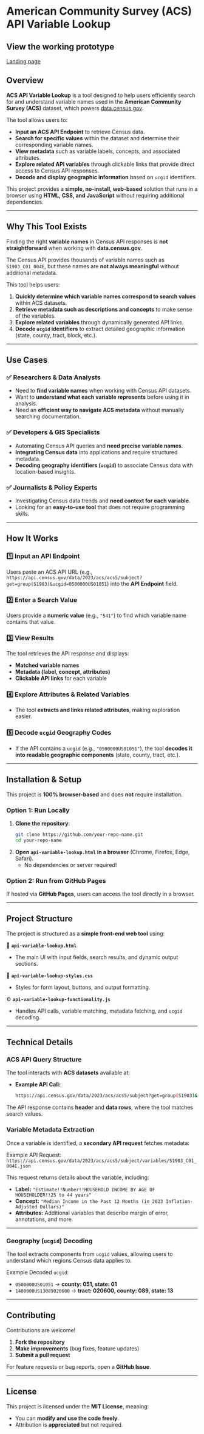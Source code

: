 # American Community Survey (ACS) API Variable Lookup  

## View the working prototype
[Landing page](https://josephbooth.github.io/acs-variable-lookup-tool/)

## Overview  
**ACS API Variable Lookup** is a tool designed to help users efficiently search for and understand variable names used in the **American Community Survey (ACS)** dataset, which powers [data.census.gov](https://data.census.gov).  

The tool allows users to:  
- **Input an ACS API Endpoint** to retrieve Census data.  
- **Search for specific values** within the dataset and determine their corresponding variable names.  
- **View metadata** such as variable labels, concepts, and associated attributes.  
- **Explore related API variables** through clickable links that provide direct access to Census API responses.  
- **Decode and display geographic information** based on `ucgid` identifiers.  

This project provides a **simple, no-install, web-based** solution that runs in a browser using **HTML, CSS, and JavaScript** without requiring additional dependencies.  

---

## **Why This Tool Exists**  
Finding the right **variable names** in Census API responses is **not straightforward** when working with **data.census.gov**.  

The Census API provides thousands of variable names such as `S1903_C01_004E`, but these names are **not always meaningful** without additional metadata.  

This tool helps users:  
1. **Quickly determine which variable names correspond to search values** within ACS datasets.  
2. **Retrieve metadata such as descriptions and concepts** to make sense of the variables.  
3. **Explore related variables** through dynamically generated API links.  
4. **Decode `ucgid` identifiers** to extract detailed geographic information (state, county, tract, block, etc.).  

---

## **Use Cases**  
### ✅ **Researchers & Data Analysts**  
- Need to **find variable names** when working with Census API datasets.  
- Want to **understand what each variable represents** before using it in analysis.  
- Need an **efficient way to navigate ACS metadata** without manually searching documentation.  

### ✅ **Developers & GIS Specialists**  
- Automating Census API queries and **need precise variable names**.  
- **Integrating Census data** into applications and require structured metadata.  
- **Decoding geography identifiers (`ucgid`)** to associate Census data with location-based insights.  

### ✅ **Journalists & Policy Experts**  
- Investigating Census data trends and **need context for each variable**.  
- Looking for an **easy-to-use tool** that does not require programming skills.  

---

## **How It Works**  
### **1️⃣ Input an API Endpoint**  
Users paste an ACS API URL (e.g., `https://api.census.gov/data/2023/acs/acs5/subject?get=group(S1903)&ucgid=0500000US01051`) into the **API Endpoint** field.  

### **2️⃣ Enter a Search Value**  
Users provide a **numeric value** (e.g., `"541"`) to find which variable name contains that value.  

### **3️⃣ View Results**  
The tool retrieves the API response and displays:  
- **Matched variable names**  
- **Metadata (label, concept, attributes)**  
- **Clickable API links** for each variable  

### **4️⃣ Explore Attributes & Related Variables**  
- The tool **extracts and links related attributes**, making exploration easier.  

### **5️⃣ Decode `ucgid` Geography Codes**  
- If the API contains a `ucgid` (e.g., `"0500000US01051"`), the tool **decodes it into readable geographic components** (state, county, tract, etc.).  

---

## **Installation & Setup**  
This project is **100% browser-based** and does **not** require installation.  

### **Option 1: Run Locally**
1. **Clone the repository**:
   ```sh
   git clone https://github.com/your-repo-name.git
   cd your-repo-name
2. **Open `api-variable-lookup.html` in a browser** (Chrome, Firefox, Edge, Safari).  
   - No dependencies or server required!  

### **Option 2: Run from GitHub Pages**
If hosted via **GitHub Pages**, users can access the tool directly in a browser.  

---

## **Project Structure**  
The project is structured as a **simple front-end web tool** using:  

📄 **`api-variable-lookup.html`**  
- The main UI with input fields, search results, and dynamic output sections.  

🎨 **`api-variable-lookup-styles.css`**  
- Styles for form layout, buttons, and output formatting.  

⚙️ **`api-variable-lookup-functionality.js`**  
- Handles API calls, variable matching, metadata fetching, and `ucgid` decoding.  

---

## **Technical Details**  

### **ACS API Query Structure**  
The tool interacts with **ACS datasets** available at:
- **Example API Call:**  
  ```sh
  https://api.census.gov/data/2023/acs/acs5/subject?get=group(S1903)&ucgid=0500000US01051

The API response contains **header** and **data rows**, where the tool matches search values.  

### **Variable Metadata Extraction**  
Once a variable is identified, a **secondary API request** fetches metadata:  

Example API Request:  
`https://api.census.gov/data/2023/acs/acs5/subject/variables/S1903_C01_004E.json`  

This request returns details about the variable, including:  
- **Label:** `"Estimate!!Number!!HOUSEHOLD INCOME BY AGE OF HOUSEHOLDER!!25 to 44 years"`  
- **Concept:** `"Median Income in the Past 12 Months (in 2023 Inflation-Adjusted Dollars)"`  
- **Attributes:** Additional variables that describe margin of error, annotations, and more.  

---

### **Geography (`ucgid`) Decoding**  
The tool extracts components from `ucgid` values, allowing users to understand which regions Census data applies to.  

Example Decoded `ucgid`:  
- `0500000US01051` → **county: 051, state: 01**  
- `1400000US13089020600` → **tract: 020600, county: 089, state: 13**  

---

## **Contributing**  
Contributions are welcome!  

1. **Fork the repository**  
2. **Make improvements** (bug fixes, feature updates)  
3. **Submit a pull request**  

For feature requests or bug reports, open a **GitHub Issue**.  

---

## **License**  
This project is licensed under the **MIT License**, meaning:  
- You can **modify and use the code freely**.  
- Attribution is **appreciated** but not required.  
